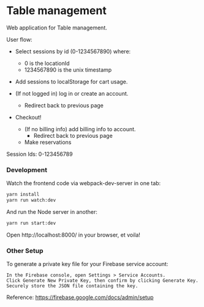 # Table management

Web application for Table management.

User flow:

- Select sessions by id (0-1234567890) where:
  - 0 is the locationId
  - 1234567890 is the unix timestamp

- Add sessions to localStorage for cart usage.

- (If not logged in) log in or create an account.
  - Redirect back to previous page

- Checkout!
  - (If no billing info) add billing info to account.
    - Redirect back to previous page
  - Make reservations


Session Ids:
0-123456789


### Development
Watch the frontend code via webpack-dev-server in one tab:

```sh
yarn install
yarn run watch:dev
```

And run the Node server in another:
```sh
yarn run start:dev
```

Open http://localhost:8000/ in your browser, et voila!

### Other Setup
To generate a private key file for your Firebase service account:
```
In the Firebase console, open Settings > Service Accounts.
Click Generate New Private Key, then confirm by clicking Generate Key.
Securely store the JSON file containing the key.
```
Reference: https://firebase.google.com/docs/admin/setup
